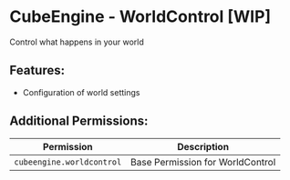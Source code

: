 # CubeEngine - WorldControl [WIP]
Control what happens in your world

## Features:
 - Configuration of world settings

## Additional Permissions:

| Permission | Description |
| --- | --- |
| `cubeengine.worldcontrol` | Base Permission for WorldControl |
